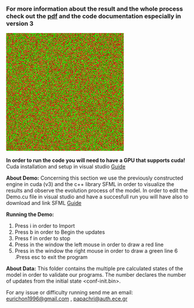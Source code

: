 ### For more information about the result and the whole process check out the [pdf][1] and the code documentation especially in **version 3**

![](model_evolution.gif)


**In order to run the code you will need to have a GPU that supports cuda!**
Cuda installation and setup in visual studio [Guide][2]


__About Demo:__
Concerning this section we use the previously constructed engine in cuda (v3) and the c++ library SFML
in order to visualize the results and observe the evolution process of the model.
In order to edit the Demo.cu file in visual studio and have a succesfull run you will have also to download
and link SFML [Guide][3]

__Running the Demo:__
  1. Press i in order to Import
  2. Press b in order to Begin the updates
  3. Press f in order to stop
  4. Press in the window the left mouse in order to draw a red line
  5. Press in the window the right mouse in order to draw a green line
  6 .Press esc to exit the program

__About Data:__
This folder contains the multiple pre calculated states of the model in order to validate our programs.
The number declares the number of updates from the initial state <conf-init.bin>.


[1]: https://github.com/eurichon/ISING-MODEL-IN-CUDA/blob/master/Report.pdf
[2]: https://www.youtube.com/watch?v=cuCWbztXk4Y
[3]: https://www.sfml-dev.org/tutorials/2.5/start-vc.php


For any issue or difficulty running send me an email: eurichon1996@gmail.com , papachri@auth.ece.gr
